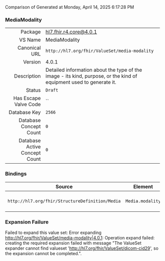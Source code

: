 Comparison of 
Generated at Monday, April 14, 2025 6:17:28 PM

### MediaModality

|      |     |
| ---: | --- |
| Package | hl7.fhir.r4.core@4.0.1 |
| VS Name | MediaModality |
| Canonical URL | `http://hl7.org/fhir/ValueSet/media-modality` |
| Version | 4.0.1 |
| Description | Detailed information about the type of the image - its kind, purpose, or the kind of equipment used to generate it. |
| Status | `Draft` |
| Has Escape Valve Code | `` |
| Database Key | `2566` |
| Database Concept Count | `0` |
| Database Active Concept Count | `0` |
### Bindings

| Source | Element | Binding | Strength | Element Short |
| ------ | ------- | ------- | -------- | ------------- |
| `http://hl7.org/fhir/StructureDefinition/Media` | `Media.modality` | `http://hl7.org/fhir/ValueSet/media-modality` | `Example` | The type of acquisition equipment/process |

### Expansion Failure

Failed to expand this value set: Error expanding http://hl7.org/fhir/ValueSet/media-modality|4.0.1: Operation expand failed: creating the required expansion failed with message "The ValueSet expander cannot find valueset 'http://hl7.org/fhir/ValueSet/dicom-cid29', so the expansion cannot be completed.".
